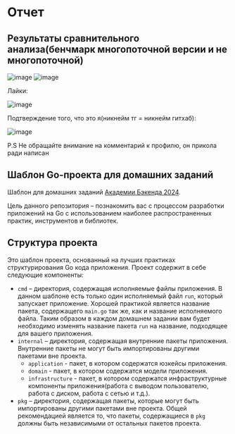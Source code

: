 # Отчет
## Результаты сравнительного анализа(бенчмарк многопоточной версии и не многопоточной)
![image](https://github.com/user-attachments/assets/49aa3ecc-13d2-4702-b152-6026ebb12bef)
![image](https://github.com/user-attachments/assets/48671d0c-ccaa-4714-b741-9895f641ca6a)

Лайки:

![image](https://github.com/user-attachments/assets/3ef96ff4-cbd3-456a-a83f-2d5ac0b05d3c)

Подтверждение того, что это я(никнейм тг = никнейм гитхаб):

![image](https://github.com/user-attachments/assets/d63ff201-7014-48ce-8cfd-4e1c6f62f813)

P.S Не обращайте внимание на комментарий к профилю, он прикола ради написан
## Шаблон Go-проекта для домашних заданий

Шаблон для домашних заданий [Академии Бэкенда 2024](https://edu.tinkoff.ru/all-activities/courses/870efa9d-7067-4713-97ae-7db256b73eab).

Цель данного репозитория – познакомить вас с процессом разработки приложений на Go с использованием наиболее распространенных практик, инструментов и библиотек.

## Структура проекта

Это шаблон проекта, основанный на лучших практиках структурирования Go кода приложения. Проект содержит в себе следующие компоненты:

- `cmd` – директория, содержащая исполняемые файлы приложения. В данном шаблоне есть только один исполняемый файл `run`, который запускает приложение. Хорошей практикой является название пакета, содержащего `main.go` так же, как и название исполняемого файла. Таким образом в каждом домашнем задании вам будет необходимо изменять название пакета `run` на название, подходящее для вашего приложения.
- `internal` – директория, содержащая внутренние пакеты приложения. Внутренние пакеты не могут быть импортированы другими пакетами вне проекта.
  - `application` - пакет, в котором содержатся юзкейсы приложения.
  - `domain` - пакет, в котором содержатся модели приложения.
  - `infrastructure` - пакет, в котором содержатся инфраструктурные компоненты приложения(работа с выводом пользователю, работа с диском, работа с сетью и т.д.).
- `pkg` – директория, содержащая пакеты, которые могут быть импортированы другими пакетами вне проекта. Общей рекомендацией является то, что пакеты, содержащиеся в `pkg` должны быть независимыми от остальных пакетов проекта.
